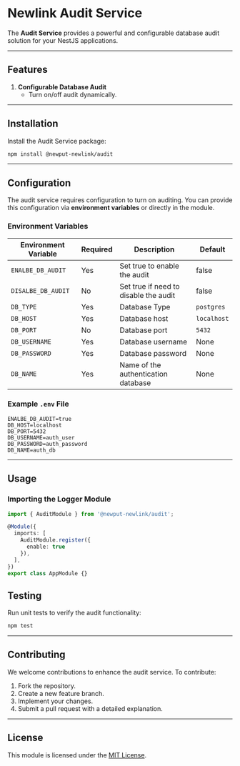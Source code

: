 # Newlink Audit Service

The **Audit Service** provides a powerful and configurable database audit solution for your NestJS applications. 

---

## Features

1. **Configurable Database Audit**  
   - Turn on/off audit dynamically.  

---

## Installation

Install the Audit Service package:

```bash
npm install @newput-newlink/audit
```

---

## Configuration

The audit service requires configuration to turn on auditing. You can provide this configuration via **environment variables** or directly in the module.

### Environment Variables

| Environment Variable  | Required | Description                              | Default  |
| --------------------- | -------- | ---------------------------------------- | -------- |
| `ENALBE_DB_AUDIT`     | Yes      | Set true to enable the audit             | false    |
| `DISALBE_DB_AUDIT`    | No       | Set true if need to disable the audit    | false    |
| `DB_TYPE`             | Yes      | Database Type                            | `postgres`  |
| `DB_HOST`             | Yes      | Database host                            | `localhost` |
| `DB_PORT`             | No       | Database port                            | `5432`      |
| `DB_USERNAME`         | Yes      | Database username                        | None        |
| `DB_PASSWORD`         | Yes      | Database password                        | None        |
| `DB_NAME`             | Yes      | Name of the authentication database      | None        |


### Example `.env` File

```env
ENALBE_DB_AUDIT=true
DB_HOST=localhost
DB_PORT=5432
DB_USERNAME=auth_user
DB_PASSWORD=auth_password
DB_NAME=auth_db
```

---

## Usage

### Importing the Logger Module

```typescript
import { AuditModule } from '@newput-newlink/audit';

@Module({
  imports: [
    AuditModule.register({
      enable: true
    }),
  ],
})
export class AppModule {}
```

## Testing

Run unit tests to verify the audit functionality:

```bash
npm test
```

---

## Contributing

We welcome contributions to enhance the audit service. To contribute:

1. Fork the repository.  
2. Create a new feature branch.  
3. Implement your changes.  
4. Submit a pull request with a detailed explanation.  

---

## License

This module is licensed under the [MIT License](LICENSE).
